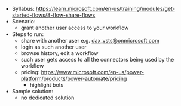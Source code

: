- Syllabus: https://learn.microsoft.com/en-us/training/modules/get-started-flows/8-flow-share-flows
- Scenario:
    - grant another user access to your workflow
- Steps to run:
    - share with another user e.g. dax_vsts@onmicrosoft.com
    - login as such another user
    - browse history, edit a workflow
    - such user gets access to all the connectors being used by the workflow
    - pricing: https://www.microsoft.com/en-us/power-platform/products/power-automate/pricing
        - highlight bots
- Sample solution:
    - no dedicated solution